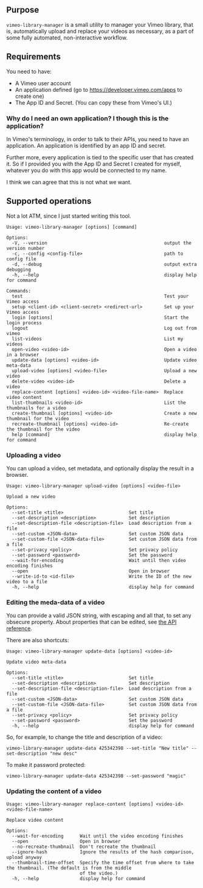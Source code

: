 
## Purpose

`vimeo-library-manager` is a small utility to manager your Vimeo library,
that is, automatically upload and replace your videos as necessary,
as a part of some fully automated, non-interactive workflow.

## Requirements

You need to have:
 - A Vimeo user account
 - An application defined (go to https://developer.vimeo.com/apps to create one)
 - The App ID and Secret. (You can copy these from Vimeo's UI.)
 
### Why do I need an own application? I though this is the application?

In Vimeo's terminology, in order to talk to their APIs, you need to have an
application. An application is identified by an app ID and secret.

Further more, every application is tied to the specific user that has
created it. So if I provided you with the App ID and Secret I created 
for myself, whatever you do with this app would be connected to my name.

I think we can agree that this is not what we want.

## Supported operations

Not a lot ATM, since I just started writing this tool.

```
Usage: vimeo-library-manager [options] [command]

Options:
  -V, --version                                           output the version number
  -c, --config <config-file>                              path to config file
  -d, --debug                                             output extra debugging
  -h, --help                                              display help for command

Commands:
  test                                                    Test your Vimeo access
  setup <client-id> <client-secret> <redirect-url>        Set up your Vimeo access
  login [options]                                         Start the login process
  logout                                                  Log out from vimeo
  list-videos                                             List my videos
  open-video <video-id>                                   Open a video in a browser
  update-data [options] <video-id>                        Update video meta-data
  upload-video [options] <video-file>                     Upload a new video
  delete-video <video-id>                                 Delete a video
  replace-content [options] <video-id> <video-file-name>  Replace video content
  list-thumbnails <video-id>                              List the thumbnails for a video
  create-thumbnail [options] <video-id>                   Create a new thumbnail for the video
  recreate-thumbnail [options] <video-id>                 Re-create the thumbnail for the video
  help [command]                                          display help for command
```

### Uploading a video

You can upload a video, set metadata, and optionally display the result in a browser.

```
Usage: vimeo-library-manager upload-video [options] <video-file>

Upload a new video

Options:
  --set-title <title>                        Set title
  --set-description <description>            Set description
  --set-description-file <description-file>  Load description from a file
  --set-custom <JSON-data>                   Set custom JSON data
  --set-custom-file <JSON-data-file>         Set custom JSON data from a file
  --set-privacy <policy>                     Set privacy policy
  --set-password <password>                  Set the password
  --wait-for-encoding                        Wait until then video encoding finishes
  --open                                     Open in browser
  --write-id-to <id-file>                    Write the ID of the new video to a file
  -h, --help                                 display help for command
```


### Editing the meda-data of a video

You can provide a valid JSON string, with escaping and all that, to set any obsecure property.
About properties that can be edited, see [the API reference](https://developer.vimeo.com/api/reference/videos#edit_video).

There are also shortcuts:

```
Usage: vimeo-library-manager update-data [options] <video-id>

Update video meta-data

Options:
  --set-title <title>                        Set title
  --set-description <description>            Set description
  --set-description-file <description-file>  Load description from a file
  --set-custom <JSON-data>                   Set custom JSON data
  --set-custom-file <JSON-data-file>         Set custom JSON data from a file
  --set-privacy <policy>                     Set privacy policy
  --set-password <password>                  Set the password
  -h, --help                                 display help for command
```

So, for example, to change the title and description of a video:

```
vimeo-library-manager update-data 425342398 --set-title "New title" --set-description "new desc"
```

To make it password protected:

```
vimeo-library-manager update-data 425342398 --set-password "magic"
```

### Updating the content of a video


```
Usage: vimeo-library-manager replace-content [options] <video-id> <video-file-name>

Replace video content

Options:
  --wait-for-encoding      Wait until the video encoding finishes
  --open                   Open in browser
  --no-recreate-thumbnail  Don't recreate the thumbnail
  --ignore-hash            Ignore the results of the hash comparison, upload anyway
  --thumbnail-time-offset  Specify the time offset from where to take the thumbnail. (The default is from the middle
                           of the video.)
  -h, --help               display help for command
```
